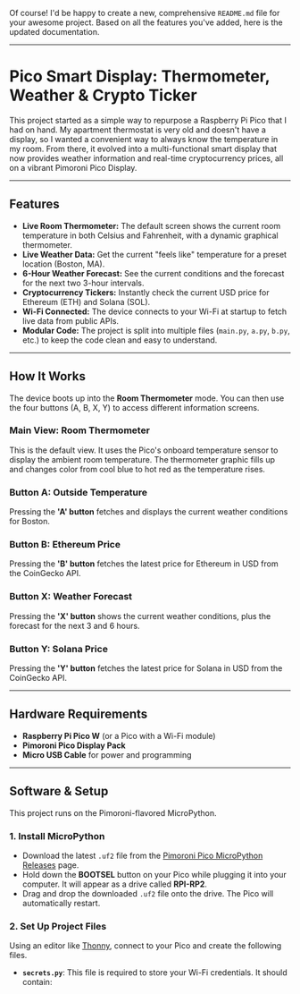 Of course\! I'd be happy to create a new, comprehensive `README.md` file for your awesome project. Based on all the features you've added, here is the updated documentation.

-----

# Pico Smart Display: Thermometer, Weather & Crypto Ticker

This project started as a simple way to repurpose a Raspberry Pi Pico that I had on hand. My apartment thermostat is very old and doesn't have a display, so I wanted a convenient way to always know the temperature in my room. From there, it evolved into a multi-functional smart display that now provides weather information and real-time cryptocurrency prices, all on a vibrant Pimoroni Pico Display.

-----

## Features

  * **Live Room Thermometer:** The default screen shows the current room temperature in both Celsius and Fahrenheit, with a dynamic graphical thermometer.
  * **Live Weather Data:** Get the current "feels like" temperature for a preset location (Boston, MA).
  * **6-Hour Weather Forecast:** See the current conditions and the forecast for the next two 3-hour intervals.
  * **Cryptocurrency Tickers:** Instantly check the current USD price for Ethereum (ETH) and Solana (SOL).
  * **Wi-Fi Connected:** The device connects to your Wi-Fi at startup to fetch live data from public APIs.
  * **Modular Code:** The project is split into multiple files (`main.py`, `a.py`, `b.py`, etc.) to keep the code clean and easy to understand.

-----

## How It Works

The device boots up into the **Room Thermometer** mode. You can then use the four buttons (A, B, X, Y) to access different information screens.

### Main View: Room Thermometer

This is the default view. It uses the Pico's onboard temperature sensor to display the ambient room temperature. The thermometer graphic fills up and changes color from cool blue to hot red as the temperature rises.

### Button A: Outside Temperature

Pressing the **'A' button** fetches and displays the current weather conditions for Boston.

### Button B: Ethereum Price

Pressing the **'B' button** fetches the latest price for Ethereum in USD from the CoinGecko API.

### Button X: Weather Forecast

Pressing the **'X' button** shows the current weather conditions, plus the forecast for the next 3 and 6 hours.

### Button Y: Solana Price

Pressing the **'Y' button** fetches the latest price for Solana in USD from the CoinGecko API.

-----

## Hardware Requirements

  * **Raspberry Pi Pico W** (or a Pico with a Wi-Fi module)
  * **Pimoroni Pico Display Pack**
  * **Micro USB Cable** for power and programming

-----

## Software & Setup

This project runs on the Pimoroni-flavored MicroPython.

### 1\. Install MicroPython

  * Download the latest `.uf2` file from the [Pimoroni Pico MicroPython Releases](https://github.com/pimoroni/pimoroni-pico/releases) page.
  * Hold down the **BOOTSEL** button on your Pico while plugging it into your computer. It will appear as a drive called **RPI-RP2**.
  * Drag and drop the downloaded `.uf2` file onto the drive. The Pico will automatically restart.

### 2\. Set Up Project Files

Using an editor like [Thonny](https://thonny.org/), connect to your Pico and create the following files.

  * **`secrets.py`**: This file is required to store your Wi-Fi credentials. It should contain: